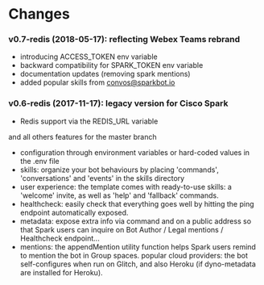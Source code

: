 # Changes

### v0.7-redis (2018-05-17): reflecting Webex Teams rebrand
   - introducing ACCESS_TOKEN env variable
   - backward compatibility for SPARK_TOKEN env variable
   - documentation updates (removing spark mentions)
   - added popular skills from convos@sparkbot.io

### v0.6-redis (2017-11-17): legacy version for Cisco Spark
   - Redis support via the REDIS_URL variable

and all others features for the master branch
   - configuration through environment variables or hard-coded values in the .env file
   - skills: organize your bot behaviours by placing 'commands', 'conversations' and 'events' in the skills directory
   - user experience: the template comes with ready-to-use skills: a 'welcome' invite, as well as 'help' and 'fallback' commands.
   - healthcheck: easily check that everything goes well by hitting the ping endpoint automatically exposed.
   - metadata: expose extra info via command and on a public address so that Spark users can inquire on Bot Author / Legal mentions / Healthcheck endpoint...
   - mentions: the appendMention utility function helps Spark users remind to mention the bot in Group spaces.
popular cloud providers: the bot self-configures when run on Glitch, and also Heroku (if dyno-metadata are installed for Heroku).